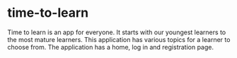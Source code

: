 # time-to-learn
Time to learn is an app for everyone. It starts with our youngest learners to the most mature learners. 
This application has various topics for a learner to choose from. 
The application has a home, log in and registration page. 
